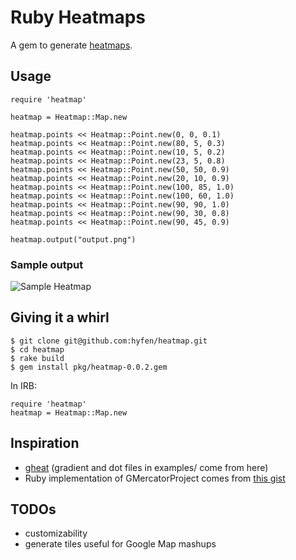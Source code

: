 # Ruby Heatmaps

A gem to generate [heatmaps](http://www.google.ca/images?um=1&hl=en&q=heatmap&aq=f&aqi=&aql=&oq=).

## Usage

	require 'heatmap'
	
	heatmap = Heatmap::Map.new
	
	heatmap.points << Heatmap::Point.new(0, 0, 0.1)
	heatmap.points << Heatmap::Point.new(80, 5, 0.3)
	heatmap.points << Heatmap::Point.new(10, 5, 0.2)
	heatmap.points << Heatmap::Point.new(23, 5, 0.8)
	heatmap.points << Heatmap::Point.new(50, 50, 0.9)
	heatmap.points << Heatmap::Point.new(20, 10, 0.9)
	heatmap.points << Heatmap::Point.new(100, 85, 1.0)
	heatmap.points << Heatmap::Point.new(100, 60, 1.0)
	heatmap.points << Heatmap::Point.new(90, 90, 1.0)
	heatmap.points << Heatmap::Point.new(90, 30, 0.8)
	heatmap.points << Heatmap::Point.new(90, 45, 0.9)

	heatmap.output("output.png")


### Sample output

![Sample Heatmap](http://dl.dropbox.com/u/1144778/heatmap/output2.png)

## Giving it a whirl

	$ git clone git@github.com:hyfen/heatmap.git
	$ cd heatmap
	$ rake build
	$ gem install pkg/heatmap-0.0.2.gem
	
In IRB:

	require 'heatmap'
	heatmap = Heatmap::Map.new

## Inspiration

- [gheat](http://code.google.com/p/gheat/) (gradient and dot files in examples/ come from here)
- Ruby implementation of GMercatorProject comes from [this gist](https://gist.github.com/20688)

## TODOs

- customizability
- generate tiles useful for Google Map mashups